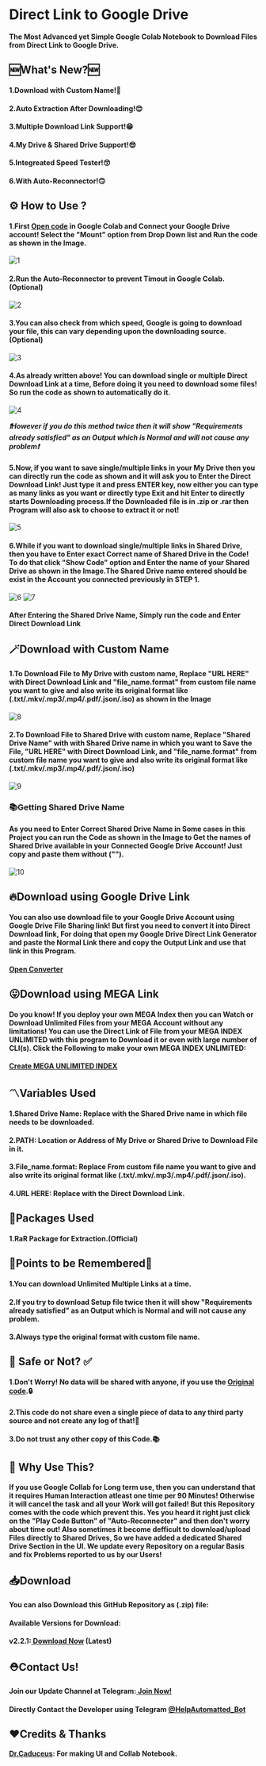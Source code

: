 # Direct Link to Google Drive
<p><b>The Most Advanced yet Simple Google Colab Notebook to Download Files from Direct Link to Google Drive.</b></p>
<h2>🆕What's New?🆕</h2>
<h4><b>1.Download with Custom Name!🤩</b></h4>
<h4><b>2.Auto Extraction After Downloading!😊</b></h4>
<h4><b>3.Multiple Download Link Support!😁</b></h4>
<h4><b>4.My Drive & Shared Drive Support!😎</b></h4>
<h4><b>5.Integreated Speed Tester!😙</b></h4>
<h4><b>6.With Auto-Reconnector!🙃</b></h4>
<h2>⚙️ How to Use ?</h2>
<h4><b>1.First <a href="" alt="Open-Colab">Open code</a> in Google Colab and Connect your Google Drive account! Select the "Mount" option from Drop Down list and Run the code as shown in the Image.</b></h4>
<img src="Img/1.png" alt="1">
<h4><b>2.Run the Auto-Reconnector to prevent Timout in Google Colab.(Optional)</b></h4>
<img src="Img/2.png" alt="2">
<h4><b>3.You can also check from which speed, Google is going to download your file, this can vary depending upon the downloading source.(Optional)</b></h4>
<img src="Img/3.png" alt="3">
<h4><b>4.As already written above! You can download single or multiple Direct Download Link at a time, Before doing it you need to download some files! So run the code as shown to automatically do it.</b></h4>
<img src="Img/4.png" alt="4">
<p><b><i>❗However if you do this method twice then it will show "Requirements already satisfied" as an Output which is Normal and will not cause any problem❗</i></b></p>
<h4><b>5.Now, if you want to save single/multiple links in your My Drive then you can directly run the code as shown and it will ask you to Enter the Direct Download Link! Just type it and press ENTER key, now either you can type as many links as you want or directly type Exit and hit Enter to directly starts Downloading process.If the Downloaded file is in .zip or .rar then Program will also ask to choose to extract it or not!</b></h4>
<img src="Img/5.png" alt="5">
<h4><b>6.While if you want to download single/multiple links in Shared Drive, then you have to Enter exact Correct name of Shared Drive in the Code! To do that click "Show Code" option and Enter the name of your Shared Drive as shown in the Image.The Shared Drive name entered should be exist in the Account you connected previously in STEP 1.</b></h4>
<img src="Img/6.png" alt="6">
<img src="Img/7.png" alt="7">
<h4><b>After Entering the Shared Drive Name, Simply run the code and  Enter Direct Download Link</b></h4>
<h2>🪄Download with Custom Name</h2>
<h4><b>1.To Download File to My Drive with custom name, Replace "URL HERE" with Direct Download Link and "file_name.format" from custom file name you want to give and also write its original format like (.txt/.mkv/.mp3/.mp4/.pdf/.json/.iso) as shown in the Image</b></h4>
<img src="Img/8.png" alt="8">
<h4><b>2.To Download File to Shared Drive with custom name, Replace "Shared Drive Name" with with Shared Drive name in which you want to Save the File, "URL HERE" with Direct Download Link, and "file_name.format" from custom file name you want to give and also write its original format like (.txt/.mkv/.mp3/.mp4/.pdf/.json/.iso)</b></h4>
<img src="Img/9.png" alt="9">
<h3><b>📚Getting Shared Drive Name</b></h3>
<h4><b>As you need to Enter Correct Shared Drive Name in Some cases in this Project you can run the Code as shown in the Image to Get the names of Shared Drive available in your Connected Google Drive Account! Just copy and paste them without ("").</b></h4>
<img src="Img/10.png" alt="10">
<h2><b>🔥Download using Google Drive Link</b></h2>
<h4><b>You can also use download file to your Google Drive Account using Google Drive File Sharing link! But first you need to convert it into Direct Download link, For doing that open my Google Drive Direct Link Generator and paste the Normal Link there and copy the Output Link and use that link in this Program.</b></h4>
<h4><b><a href="https://www.caduceus.ml/Google-Drive-Direct-Link/">Open Converter</a></b></h4>
<h2><b>😛Download using MEGA Link</b></h2>
<h4><b>Do you know! If you deploy your own MEGA Index then you can Watch or Download Unlimited Files from your MEGA Account without any limitations! You can use the Direct Link of File from your MEGA INDEX UNLIMITED with this program to Download it or even with large number of CLI(s). Click the Following to make your own MEGA INDEX UNLIMITED:</b></h4>
<h4><b><a href="https://www.caduceus.ml/MEGA-INDEX/">Create MEGA UNLIMITED INDEX</a></b></h4>
<h2>〽️Variables Used</h2>
<h4><b>1.Shared Drive Name: Replace with the Shared Drive name in which file needs to be downloaded.</b></h4>
<h4><b>2.PATH: Location or Address of My Drive or Shared Drive to Download File in it.</b></h4>
<h4><b>3.File_name.format: Replace From custom file name you want to give and also write its original format like (.txt/.mkv/.mp3/.mp4/.pdf/.json/.iso).</b></h4>
<h4><b>4.URL HERE: Replace with the Direct Download Link.</b></h4>
<h2>📑Packages Used</h2>
<h4>1.RaR Package for Extraction.(Official)</h4>
<h2>🎯Points to be Remembered🎯</h2>
<h4><b>1.You can download Unlimited Multiple Links at a time.</b></h4>
<h4><b>2.If you try to download Setup file twice then it will show "Requirements already satisfied" as an Output which is Normal and will not cause any problem.</b></h4>
<h4><b>3.Always type the original format with custom file name.</b></h4>
<h2> 🔐 Safe or Not? ✅</h2>
<h4><b> 1.Don't Worry! No data will be shared with anyone, if you use the <a href="https://github.com/TheCaduceus/Torrent-to-GoogleDrive">Original code</a>.🔒</b></h4>
<h4><b> 2.This code do not share even a single piece of data to any third party source and not create any log of that!🔑</b></h4>
<h4><b> 3.Do not trust any other copy of this Code.📚</b></h4>
<h2> 🤔 Why Use This?</h2>
<h4><b>If you use Google Collab for Long term use, then you can understand that it requires Human Interaction atleast one time per 90 Minutes! Otherwise it will cancel the task and all your Work will got failed! But this Repository comes with the code which prevent this. Yes you heard it right just click on the "Play Code Button" of "Auto-Reconnecter" and then don't worry about time out! Also sometimes it become defficult to download/upload Files directly to Shared Drives, So we have added a dedicated Shared Drive Section in the UI. We update every Repository on a regular Basis and fix Problems reported to us by our Users!</b></h4>
<h2> 📥Download</h2>
<h4><b> You can also Download this GitHub Repository as (.zip) file:</b></h4>
<h4><b>Available Versions for Download:</b></h4>
<h4><b>v2.2.1:<a href="https://github.com/TheCaduceus/Direct-Link-to-Google-Drive/archive/refs/heads/main.zip"> Download Now</a> (Latest)</b></h4>
<h2>⛑Contact Us!</h2>
<h4><b>Join our Update Channel at Telegram:<a href="https://telegram.me/TheCaduceusUPDATE"> Join Now!</b></a>
<h4><b>Directly Contact the Developer using Telegram <a href="https://telegram.me/HelpAutomatted_Bot">@HelpAutomatted_Bot</a></b></h4>
<h2>❤️Credits & Thanks</h2>
<p><b><a href="https://github.com/TheCaduceus">Dr.Caduceus</a>: For making UI and Collab Notebook.</b></p>
